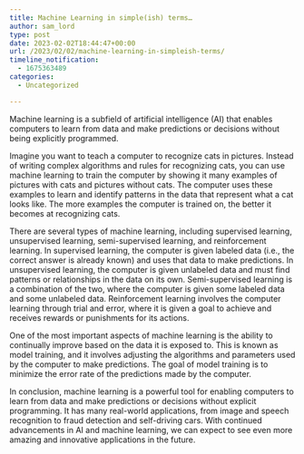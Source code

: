 ```yaml
---
title: Machine Learning in simple(ish) terms…
author: sam_lord
type: post
date: 2023-02-02T18:44:47+00:00
url: /2023/02/02/machine-learning-in-simpleish-terms/
timeline_notification:
  - 1675363489
categories:
  - Uncategorized

---
```

Machine learning is a subfield of artificial intelligence (AI) that enables computers to learn from data and make predictions or decisions without being explicitly programmed.

Imagine you want to teach a computer to recognize cats in pictures. Instead of writing complex algorithms and rules for recognizing cats, you can use machine learning to train the computer by showing it many examples of pictures with cats and pictures without cats. The computer uses these examples to learn and identify patterns in the data that represent what a cat looks like. The more examples the computer is trained on, the better it becomes at recognizing cats.

There are several types of machine learning, including supervised learning, unsupervised learning, semi-supervised learning, and reinforcement learning. In supervised learning, the computer is given labeled data (i.e., the correct answer is already known) and uses that data to make predictions. In unsupervised learning, the computer is given unlabeled data and must find patterns or relationships in the data on its own. Semi-supervised learning is a combination of the two, where the computer is given some labeled data and some unlabeled data. Reinforcement learning involves the computer learning through trial and error, where it is given a goal to achieve and receives rewards or punishments for its actions.

One of the most important aspects of machine learning is the ability to continually improve based on the data it is exposed to. This is known as model training, and it involves adjusting the algorithms and parameters used by the computer to make predictions. The goal of model training is to minimize the error rate of the predictions made by the computer.

In conclusion, machine learning is a powerful tool for enabling computers to learn from data and make predictions or decisions without explicit programming. It has many real-world applications, from image and speech recognition to fraud detection and self-driving cars. With continued advancements in AI and machine learning, we can expect to see even more amazing and innovative applications in the future.